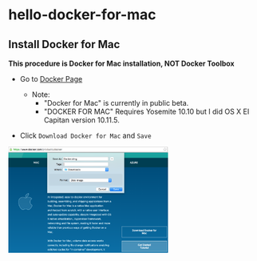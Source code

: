 # hello-docker-for-mac

## Install Docker for Mac

**This procedure is Docker for Mac installation, NOT Docker Toolbox**

- Go to [Docker Page](https://www.docker.com/products/docker)

  - Note:
    - "Docker for Mac" is currently in public beta.
    - "DOCKER FOR MAC" Requires Yosemite 10.10 but I did OS X EI Capitan version 10.11.5.


- Click `Download Docker for Mac` and `Save`

<img src="https://github.com/Soichiro75/hello-docker-for-mac/blob/master/images/2016-07-07_DownloadDockerDmg.png" width="320px">
